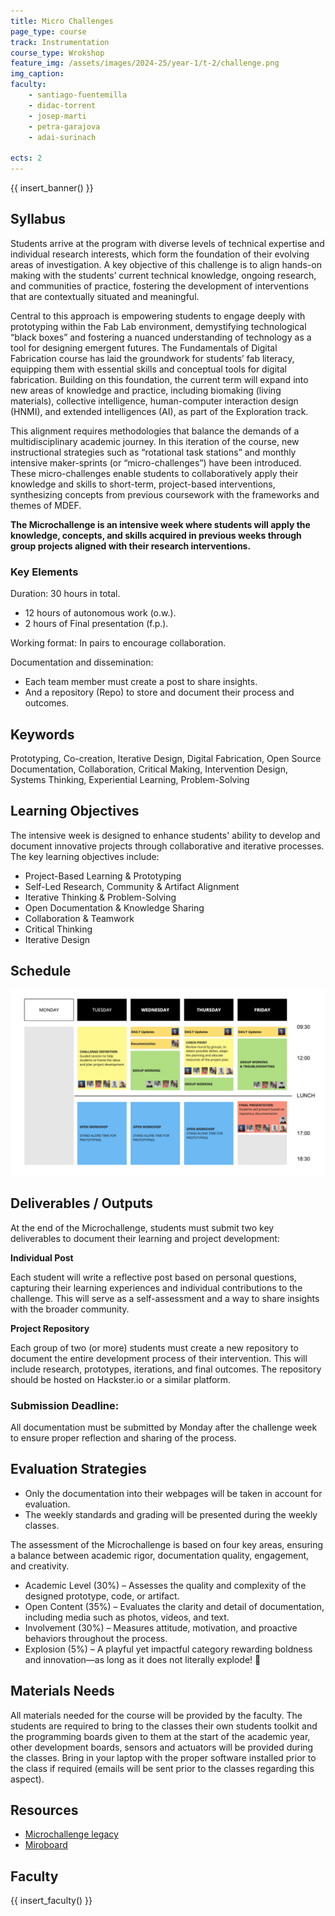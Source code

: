 ```yaml
---
title: Micro Challenges
page_type: course
track: Instrumentation
course_type: Wrokshop
feature_img: /assets/images/2024-25/year-1/t-2/challenge.png
img_caption:
faculty:
    - santiago-fuentemilla
    - didac-torrent
    - josep-marti
    - petra-garajova
    - adai-surinach

ects: 2
---
```


{{ insert_banner() }}

## Syllabus

Students arrive at the program with diverse levels of technical expertise and individual research interests, which form the foundation of their evolving areas of investigation. A key objective of this challenge is to align hands-on making with the students’ current technical knowledge, ongoing research, and communities of practice, fostering the development of interventions that are contextually situated and meaningful.

Central to this approach is empowering students to engage deeply with prototyping within the Fab Lab environment, demystifying technological “black boxes” and fostering a nuanced understanding of technology as a tool for designing emergent futures. The Fundamentals of Digital Fabrication course has laid the groundwork for students’ fab literacy, equipping them with essential skills and conceptual tools for digital fabrication. Building on this foundation, the current term will expand into new areas of knowledge and practice, including biomaking (living materials), collective intelligence, human-computer interaction design (HNMI), and extended intelligences (AI), as part of the Exploration track.

This alignment requires methodologies that balance the demands of a multidisciplinary academic journey. In this iteration of the course, new instructional strategies such as “rotational task stations” and monthly intensive maker-sprints (or “micro-challenges”) have been introduced. These micro-challenges enable students to collaboratively apply their knowledge and skills to short-term, project-based interventions, synthesizing concepts from previous coursework with the frameworks and themes of MDEF.

**The Microchallenge is an intensive week where students will apply the knowledge, concepts, and skills acquired in previous weeks through group projects aligned with their research interventions.**


### Key Elements

Duration: 30 hours in total.
- 12 hours of autonomous work (o.w.).
- 2 hours of Final presentation (f.p.).

Working format: In pairs to encourage collaboration.

Documentation and dissemination:
- Each team member must create a post to share insights.
- And a repository (Repo) to store and document their process and outcomes.

## Keywords
Prototyping, Co-creation, Iterative Design, Digital Fabrication, Open Source Documentation, Collaboration, Critical Making, Intervention Design, Systems Thinking, Experiential Learning, Problem-Solving


## Learning Objectives

The intensive week is designed to enhance students' ability to develop and document innovative projects through collaborative and iterative processes. The key learning objectives include:

- Project-Based Learning & Prototyping
- Self-Led Research, Community & Artifact Alignment
- Iterative Thinking & Problem-Solving
- Open Documentation & Knowledge Sharing
- Collaboration & Teamwork
- Critical Thinking
- Iterative Design

## Schedule

![schedule](./assets/images/2024-25/year-1/t-2/challenge_schedule.png)


## Deliverables / Outputs
At the end of the Microchallenge, students must submit two key deliverables to document their learning and project development:

**Individual Post**

Each student will write a reflective post based on personal questions, capturing their learning experiences and individual contributions to the challenge. This will serve as a self-assessment and a way to share insights with the broader community.

**Project Repository**

Each group of two (or more) students must create a new repository to document the entire development process of their intervention. This will include research, prototypes, iterations, and final outcomes. The repository should be hosted on Hackster.io or a similar platform.

### Submission Deadline:
All documentation must be submitted by Monday after the challenge week to ensure proper reflection and sharing of the process.

## Evaluation Strategies 

- Only the documentation into their webpages will be taken in account for evaluation.
- The weekly standards and grading will be presented during the weekly classes.

The assessment of the Microchallenge is based on four key areas, ensuring a balance between academic rigor, documentation quality, engagement, and creativity.

- Academic Level (30%) – Assesses the quality and complexity of the designed prototype, code, or artifact.
- Open Content (35%) – Evaluates the clarity and detail of documentation, including media such as photos, videos, and text.
- Involvement (30%) – Measures attitude, motivation, and proactive behaviors throughout the process.
- Explosion (5%) – A playful yet impactful category rewarding boldness and innovation—as long as it does not literally explode! 🚀

## Materials Needs 

All materials needed for the course will be provided by the faculty. The students are required to bring to the classes their own students toolkit and the programming boards given to them at the start of the academic year, other development boards, sensors and actuators will be provided during the classes. Bring in your laptop with the proper software installed prior to the class if required (emails will be sent prior to the classes regarding this aspect).


## Resources

- [Microchallenge legacy](https://docs.google.com/spreadsheets/d/1RoIVwWUJukrAahuDsRjvr_WYvNp-9rfjk6qGn9mY8bo/edit?gid=387471898#gid=387471898)
- [Miroboard](https://miro.com/app/board/uXjVLko8tfU=/?share_link_id=777421167048)

## Faculty

{{ insert_faculty() }}